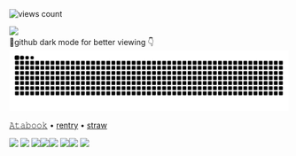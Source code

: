 <img width="160" src="https://komarev.com/ghpvc/?username=your-github-username&color=3575b0" alt="views count">

![](https://files.catbox.moe/x67mmg.gif)    
🌹github dark mode for better viewing 👇
<img src="https://raw.githubusercontent.com/eric-py/eric-py/output/snake.svg" alt="Snake animation" />

 [𝙰𝚝𝚊𝚋𝚘𝚘𝚔](https://k-ant.atabook.org/) • [rentry](https://rentry.co/kanto) • [straw](https://kanto.straw.page/)

![](https://files.catbox.moe/151700.png#left) ![](https://files.catbox.moe/bi8riv.png)
![](https://pokemon.fandom.com/wiki/Gladion)![](https://besit.fandom.com/ru/wiki/Пик)![](https://en.m.wikipedia.org/wiki/Erotomania) ![](https://en.m.wikipedia.org/wiki/Hypersexuality)![](https://www.japandict.com/リアコ) ![](https://files.catbox.moe/woairs.png)
